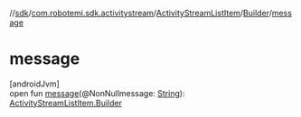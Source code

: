 //[sdk](../../../../index.md)/[com.robotemi.sdk.activitystream](../../index.md)/[ActivityStreamListItem](../index.md)/[Builder](index.md)/[message](message.md)

# message

[androidJvm]\
open fun [message](message.md)(@NonNullmessage: [String](https://docs.oracle.com/javase/8/docs/api/java/lang/String.html)): [ActivityStreamListItem.Builder](index.md)
